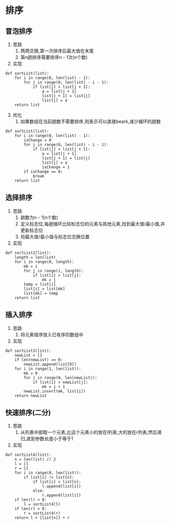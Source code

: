 # 排序
## 冒泡排序
1. 思路
    1. 两两交换,第一次排序后最大值在末尾
    2. 第n趟排序需要排序n - 1次(n个数)
2. 实现
```
def sortList(list):
    for i in range(0, len(list) - 1):
        for j in range(0, len(list) - i - 1):
            if list[j] > list[j + 1]:
                a = list[j + 1]
                list[j + 1] = list[j]
                list[j] = a
    return list
```
3. 优化
    1. 如果数组在当前趟数不需要排序,则表示可以直接beark,减少循环的趟数
```
def sortList(list):
    for i in range(0, len(list) - 1):
        isChange = 0
        for j in range(0, len(list) - i - 1):
            if list[j] > list[j + 1]:
                a = list[j + 1]
                list[j + 1] = list[j]
                list[j] = a
                isChange = 1
        if isChange == 0:
            break
    return list
```

## 选择排序
1. 思路
    1. 趟数为n - 1(n个数)
    2. 定义标志位,每趟循环比较标志位的元素与其他元素,找到最大值/最小值,并更新标志位
    3. 将最大值/最小值与标志位交换位置
2. 实现
```
def sortList2(list):
    length = len(list)
    for i in range(0, length):
        mk = i
        for j in range(i, length):
            if list[i] > list[j]:
                mk = j
        temp = list[i]
        list[i] = list[mk]
        list[mk] = temp
    return list
```
## 插入排序
1. 思路
    1. 将元素按序放入已有序的数组中
2. 实现
```
def sortList3(list):
    newList = []
    if len(newList) == 0:
        newList.append(list[0])
    for i in range(1, len(list)):
        mk = 0
        for j in range(0, len(newList)):
            if list[i] > newList[j]:
                mk = j + 1
        newList.insert(mk, list[i])
    return newList
```

## 快速排序(二分)
1. 思路
    1. 从列表中部取一个元素,比这个元素小的放在l列表,大的放在r列表,然后递归,直到参数长度小于等于1
2. 实现
```
def sortList4(list):
    n = len(list) // 2
    l = []
    r = []
    for i in range(0, len(list)):
        if list[i] != list[n]:
            if list[i] < list[n]:
                l.append(list[i])
            else:
                r.append(list[i])
    if len(l) > 0:
        l = sortList4(l)
    if len(r) > 0:
        r = sortList4(r)
    return l + [list[n]] + r
```